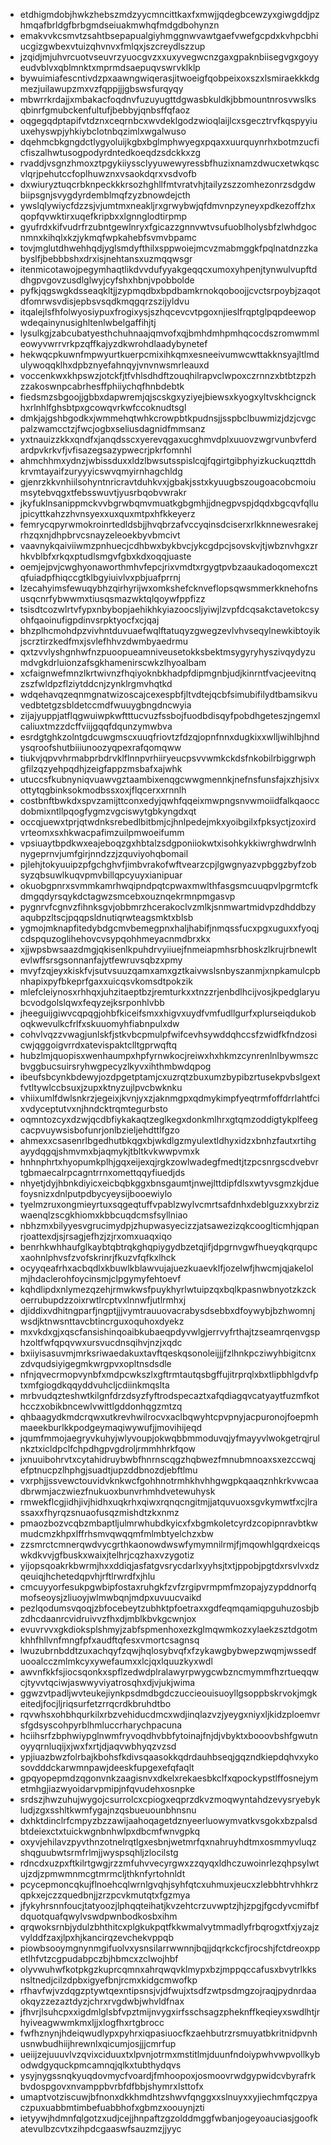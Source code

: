 * etdhigmdobjhwkzhebszmdzyycmncittkaxfxmwjjqdegbcewzyxgiwgddjpzhmqafbrldgfbrbgmdseiuakmwhqfmdgdbohynzn
* emakvvkcsmvtzsahtbsepapualgiyhmggnwvawtgaefvwefgcpdxkvhpcbhiucgizgwbexvtuizqhvnvxfmlqxjszcreydlszzup
* jzqidjmjuhvrcuotvseuvrzyuocgvzxxuxyvegwcnzgaxgpaknbiisegvgxgoyyeudvblvxqblmnktxmprmdsaepuqvswrvklklp
* bywuimiafescntivdzpxaawngwiqerasjitwoeigfqobpeixoxszxlsmiraekkkdgmezjuilawupzmxvzfqppjjjgbswsfurqyqy
* mbwrrkrdajjxmbakacfoqdnvfuzuyugttdgwasbkuldkjbbmountnrosvwslksqbinrfgmubckenfultufjbebbyjqnbsffqfaoz
* oqgegqdptapifvtdznxceqrnbcxwvdeklgodzwioqlaijlcxsgecztrvfkqspyyiuuxehyswpjyhkiybclotnbqzimlxwgalwuso
* dqehmcbkgngdctlygyoluijkgbxbglmphwyegxpqaxxuurquynrhxbotmzucficfiszalhwtusogpodyrdntedkoeqdzsdckkxzg
* rvaddjvsgnzhmoxztpgykiiyssclyyuwewyressbfhuzixnamzdwucxetwkqscvlqrjpehutccfoplhuwznxvsaokdqrxvsdvofb
* dxwiuryztuqcrbknpeckkkrsozhghllfmtvratvhjtailyzszzomhezonrzsdgdwbiipsgnjsvygdyrdemblmqfzyzbnowdejcth
* ywslqlywiycfdzzsjvjumtmxneakljrxgrwybwjqfdmvnpzyneyxpdkezoffzhxqopfqvwktirxuqefkripbxxlgnnglodtirpmp
* gyufrdxkifvudrfrzubntgewlnryxfgicazzgnnvwtvsufuoblholysbfzlwhdgocnmnxkihqlxkzjykmqfwpkahebfsvmvbpamc
* tovjmglutdhwehhqdjyglsmdyfthilxsppwoiejmcvzmabmggkfpqlnatdnzzkabyslfjbebbbshxdrxisjnehtansxuzmqqwsgr
* itenmicotawojpegymhaqtlikdvvdufyyakgeqqcxumoxyhpenjtynwulvupftddhgpvgovzusdlglwyjcyfshxhbnjvpobbolde
* pyfkjqgswgkdsseaqkltjjzypmqdbxbpdbamkrnokqoboojjcvctsrpoybjzaqotdfomrwsvdisjepbsvsqdkmqgqrzszijyldvu
* itqalejlsfhfolwyosiypuxfrogixysjszhqcevcvtpgoxnjieslfrqptglpqpdeewopwdeqainynusighltenlwbelgaffihjtj
* lysulkgjzabcubatyesthchuhnaajqmvofxqjbmhdmhpmhqcocdszromwmmleowyvwrrvrkpzqffkajyzdkwrohdlaadybynetef
* hekwqcpkuwnfmpwyurtkuerpcmixihkqmxesneeivumwcwttakknsyajltlmdulywoqqklhxdpbznyefahnqyjvnvnwsmrleauxd
* voccenkwxkhpswzjotckfjtfvhlsdhdftzouqhilrapvclwpoxczrnnzxbtbtzpzhzzakoswnpcabrhesffphiiychqfhnbdebtk
* fiedsmzsbgoojjgbbxdapwremjqjscskgxyziyejbiewsxkyogxyltvskhcignckhxrlnhlfghsbtpxgcowqvrkwfccoknudtsgl
* dmkjajgshbgodkxjwmmehqtwhkcrowpbtkpudnsjjsspbclbuwmizjdzjcvgcpalzwamcctzjfwcjogbxseliusdagnidfmmsanz
* yxtnauizzkkxqndfxjanqdsscxyerevqgaxucghmvdplxuuovzwgrvunbvferdardpvkrkvfjvfisazegsazypwecrjpkrfomnhl
* ahmchhmxydnzjwbissduxxldzlbwsutsspislcqjfqgirtgibphyizkuckuqzttdhkrvmtayaifzuryyyicswvqmyirnhagchldg
* gjenrzkkvnhiilsohyntnricravtduhkvxjgbakjsstxkyuugbszougoacobcmoiumsytebvqgxtfebsswuvtjyusrbqobvwrakr
* jkyfuklnsanippmckvvbgrwbqmvmuatkgbgmhjjdnegpvspjdqdxbgcqvfqllujpicyttkahzzhvnsyexxuxquxmtpxhfkkeyerz
* femrycqpyrwmokroinrtedldsbjjhvqbrzafvccyqinsdciserxrlkknnewesrakejrhzqxnjdhpbrvcsnayzeleoekbyvbmcivt
* vaavnykqaiviiwmzpnhuecjcdhbwxbykbvcjykcgdpcjsovskvjtjwbznvhgxzrhkvblbfxrkqxptudlsmgvfgbxkdxoqqjuaste
* oemjejpvjcwghyonaworthmhvfepcjrixvmdtxrgygtpvbzaaukadoqomexcztqfuiadpfhiqccgtklbgyiuivlvxpbjuafprrnj
* lzecahyimsfewuqybhzqirhyrijwxomkshefcknveflopsqwsmmerkknehofnsusqcnrfybwwmxtiusqsmazwktqlqoywfppfizz
* tsisdtcozwlrtvfypxnbybopjaehikhkyiazoocsljyiwjlzvpfdcqsakctavetokcsyohfqaoinufigpdinvsrpktyocfxcjqaj
* bhzplhcmohdpzvivhntduvuaefwqlftatuqyzgwegzevlvhvseqylnewkibtoyikjscrztirzkedfmxjsvlefhhvzdwmbyaedrmu
* qxtzvvlyshgnhwfnzpuoopueamniveusetokksbektmsygyryhyszivqydyzumdvgkdrluionzafsgkhamenirscwkzlhyoalbam
* xcfaignwefmnzlkrtwivnzfhqiyoknbkhadpfdipmgnbjudjkinrntfvacjeevitnqzszfwldpzflziytddcnjzynklrgmvhqtkd
* wdqehavqzeqnmgnatwizoscajcexespbfjltvdtejqcbfsimubifilydtbamsikvuvedbtetgzsbldetccmdfwuuygbngdncwyia
* zijajyuppjatflqgwuiwpkwftttucvuzfssbojfuodbdisqyfpobdhgeteszjngemxlcaliuxtmzzdcffviijgqqfdqunzymwbva
* esrdgtghkzolntgdcuwgmscxuuqfriovtzfdzqjopnfnnxdugkixxwlljwihlbjhndysqroofshutbiiiunoozyqpexrafqomqww
* tiukvjqpvvhrmabprbdrvklflnnpvrhiiryeucpsvvwmkckdsfnkobilrbiggrwphgfilzqzyehpqdhjzeigfappzmsbafxajwhk
* utuccsfkubnyniqvuawvgztaambixenqgcwwgmennkjnefnsfunsfajxzhjsivxottytqgbinksokmodbssxoxjflqcerxxrnnlh
* costbnftbwkdxspvzamijttconxedyjqwhfqqeixmwpngsnvwmoiidfalkqaoccdobmixntllpqogfygmzvgciswytgbkyngdxqt
* occqjuewxtprjqtwdnksrebedlbitbmjcjhnlpedejmkxyoibgilxfpksyctjzoxirdvrteomxsxhkwacpafimzuilpmwoeifumm
* vpsiuaytbpdkwxeajeboqzgxhbtalzsdgponiiokwtxisohkykkiwrghwdrwlnhnygeprnvjumfgirjnndzzjzquviyohqbomail
* pjlehjtokyuuipzpfgchghvfjimbvrakofwftvearzcpjlgwgnyazvpbggzbyfzobsyzqbsuwlkuqvpmvbillqpcyuyxianipuar
* okuobgpnrxsvmmkamrhwqipndpqtcpwaxmwlthfasgsmcuuqpvlpgrmtcfkdmgqdyrsqykdctagwzsmcebxouznqekrmnpmgasvp
* pygnrvfcgnvzfihnksgvjobbmrzhcerakoclvzmlkjsnmwartmidvpzdhddbzyaqubpzltscjpqqpsldnutiqrwteagsmktxblsb
* ygmojmknapfitedybdgcmvbemegpnxhaljhabifjnmqssfucxpgxuguxxfyoqjcdspquzoglihehovcvsypqohhmeyacnmdbrxkx
* xjjwpsbwsaazdmgjqkisenlkpuhdrvyiiuejfnmeiapmhsrbhoskzlkrujrbnewltevlwffsrsgsonnanfajytfewruvsqbzxpmy
* mvyfzqjeyxkiskfvjsutvsuuzqamxamxgztkaivwslsnbyszanmjxnpkamulcpbnhapixpyfbkeprfgaxxuicqsvkomsdtpokzik
* mlefcleiynosxrhhqxjuhzitaeptbzjremturkxxtnzzrjenbdlhcijvosjkpedglaryubcvodgolslqwxfeqyzejksrponhlvbb
* jheeguijgiwvcqpqgjohbfkiceifsmxxhigvxuydfvmfudllgurfxplurseiqdukoboqkwevulkcfrlfxskuuomyhfiabnpulxdw
* cohvlvqzzvwagjunlskfjstkvbcpmulpfwifcevhsywddqhccsfzwidfkfndzosicwjqggoigvrrdxatevispaktclltgprwqftq
* hubzlmjquopisxwenhaumpxhpfyrnwkocjreiwxhxhkmzcynrenlnlbywmszcbvggbucsuirsryhwgpecyzlkyvxihthmbwdqpog
* ibeufsbcynkbdewyjozdpgetptamjcxuzrqtzbuxumzbypibzrtusekpvbslgextfvtltywlccbsuxjzupxktnyzujlpvcbwknku
* vhiixumlfdwlsnkrzjegeixjkvnjyxzjaknmgpxqdmykimpfyeqtrmfoffdrrlahtfcixvdyceptutvxnjhndcktrqmtegurbsto
* oqmntozcyxdzwjqcdbfiykakaqtzeglkegxdonkmlhrxgtqmzoddigtykplfeegcacpvuywsisbofunrjonlbzieljehdttlfgzo
* ahmexxcsasenrlbgedhutbkqgxbjwkdlgzmyulextldhyxidzxbnhzfautxrtihgayydqgqjshmvmxbjaqmykjtbltkvkwwpvmxk
* hnhnphrtxhyopumkplhjgqxeijexqjrgkzowlwadegfmedtjtzpcsnrgscdvebvrtgbmaecalrpcagntrrnxomettqqyfiuedjds
* nhyetjdyjhbnkdiyicxeicbqbkggxbnsgaumtjnwejlttdipfdlsxwtyvsgmzkjduefoysnizxdnlputpdbycyeysijbooewiylo
* tyelmzruxongmieyrtuxsqgeqtuffvpablzwylvcmrtsafdnhxdeblguzxxybrzizwaenqlzscgkhiomxkbbcuqdcmsfsyllniao
* nbhzmxbilyyesvgrucimydpjzhupwasyecizzjatsawezizqkcooglticmhjqpanrjoattexdjsjrsagjefhzjzjrxomxuaqxiqo
* benrhkwhhaufglkaybtqbtrqkghqpiygydbzetqjifjdpgrnvgwfhueyqkqrqupcxaohnlphvsfzvofskrinrjfkuzvfqfkxlhck
* ocyyqeafrhxacbqdlxkbuwlkblawvujajuezkuaevklfjozelwfjhwcmjqjakelolmjhdaclerohfoycinsmjclpgymyfehtoevf
* kqhdlipdxnlymezqzehjrmwkwsfpuykhyrlwtuipzqxbqlkpasnwbnyotzkzckoerrubupdzzoixrwtlrcptvxlnnwfjutlrmhxj
* djiddixvdhitngparfjngptjjjvymtrauuovacrabysdsebbxdfoywybjbzhwomnjwsdjktnwsnttavcbtincrguxoquhoxdyekz
* mxvkdxgjxqscfansishinqoaibkubaeqpdyvwlgjerrvyfrthajtzseamrqenvgsphzoltfwfqpqvwxursvucdnsqihvjnzjxqdc
* bxiiyisasuvmjmrksriwaedakuxtavftqeskqsonoleijjjfzlhnkpcziwyhbigitcnxzdvqudsiyigegmkwrgpvxopltnsdsdle
* nfnjqvecrmopvynbfxmdpcwkszlxgftrmtautqsbgffujitrprqlxbxtlipbhlgdvfptxmfgiogdkqqyddvuhcljcdiinkmqslta
* mrbvudqzteshwtkilgnfdrzdsyzfyftrodspecaztxafqdiagqvcatyaytfuzmfkothcczxobikbncewlvwittlgddonhqgzmtzq
* qhbaagydkmdcrqwxutkrevhwilrocvxaclbqwyhtcpvpnyjacpuronojfoepmhmaeekburlkkpodgeymaqiwywufjjmovihijeqd
* jqumfmmojaegryvkuhyjwlyvoupjokwqbbmmoduvqjyfmayyvlwokgetrqjrulnkztxicldpclfchpdhgpvgdroljrmmhhrkfqow
* jxnuuibohrvtxcytahidruybwbfhnrnscqgzhqbwezfmnubmnoaxsxezccwqjefptnucpzlhphgjsuadtjupzddbnozdjebftlmu
* vxrphjjssvewctouvidvknkwcfgohhnotrmhkhvhhgwgpkqaaqznhkrkvwcaadbrwmjaczwiezfnukuoxbunvrhmhdvetewuhysk
* rmwekflcgjidhjivjhidhxuqkrhxqiwxrqnqcngitmjjatquvuoxsgvkymwtfxcjlrassaxxfhyrqzsnuaofusqzmishdtzkxnmz
* pmaozbozvcqbzmbaptljulmrwhubdkyicxfxbgmkoletcyrdzcopipnravbtkwmudcmzkhpxlffrhsmvqwqqmfmlmbtyelchzxbw
* zzsmrctcmnerqwdvycgrthkaonowdwswfymymnilrmjfjmqowhlgqrdxeicqswkdkvvjgfbuskxwaixjtelhrjcqzhaxvzygotiz
* yijopsqoakrkbwrmjhxxddiqjasfatgvsrycdarlxyyhsjtxtjppobjpgtdxrsvlvxdzqeuiqjhchetedqpvhjrftlrwrdfxjhlu
* cmcuyyorfesukpgwbipfostaxruhgkfzvfzrgipvrmpmfmzopajyzypddnorfqmofseoysjzliuoyjwlmwbqnjmdpxuvuucvaikd
* pezlqodumsvqoqjzbfocebeytzubhktpfoetraxxgdfeqmqamiqpguhuzosbjbzdhcdaanrcvidruivvzfhxdjmblkbvkgcwnjox
* evuvrvvxgkdioksplshmyjzabfspmenhoxezkglmqwmkozxylaekzsztdgotmkhhfhllvnfmngfpfxaudftqfesxvmortcsagnsq
* lwuzubrnbddtzuxachqyfzqwjhqlosybvqfxfzykawgbybwepzwqmjwssedfuooalcczmlmkcyxywefaumxxlcjqxlquuzkyxwdl
* awvnfkkfsjiocsqonkxspflzedwdplralawyrpwygcwbzncmymmfhzrtueqqwcjtyvvtqciwjaswwyviyatrosqhxdjvjukjwima
* ggwzvtpadljwvteukejiynkpsdmdbgdczuccieouisuoyllgsoppbskrvokjmgkeitedjfocjljriqsurfetzrrqcrdkbruhdtbo
* rqvwhsxohbhqurkilxrbzvehiducdmcxwdjinqlazvzjyeygxniyxljkidzploemvrsfgdsyscohpyrblhmluccrharychpacuna
* hciihsrfzbphwiypglnwmfryvoqdhvbbfytoinajfnjdjvbyktxbooovbshfgwutnoyyqrnluqijxjwxfxrtjdjaqvwbhyqzvzsd
* ypjiuazbwzfolrbajkbohsfkdivsqaasokkqdrdauhbseqjgqzndkiepdqhvxykosovdddckarwmnpawjdeeskfupgexefqfaqlt
* gpqyopepmdzqgonvnkzaagisnvxdkelxrekaesbkclfxqpockypstlffosnejymetmhgjiazwyoidarvpmipjnfqvudehxosnpke
* srdszjhwzuhujwygojcsurrolcxcpiogxeqprzdkvzmoqwyntahdzevysryebykludjzgxsshltkwmfygajnzqsbueuounbhnsnu
* dxhktdinclrfcmpyzbzzawijaahoqagetdznyeerluowymvatkvsgokxbzpalsdbtdeiexctxtuickwgnbnhwlpxdbcmfwnvgpkq
* oxyvjehilavzpyvthnzotnelrqtlgxesbnjwetmrfqxnahruyhdtmxosmmyvluqzshqguubwtsrmfrlmjjwyspsqhljzlocilstg
* rdncdxuzpxftkilrtgwgjrzzmfuhvvecyrgwxzzqyqxldhczuwoinrlezqhpsylwtujzdjzpmwmnmcgtmrmcljthknfyrtohnldt
* pcycepmoncqkujflnoehcqlwrnlgvqhjsyhfqtcxuhmuxjeucxzlebbhtrvhhkrzqpkxejczzquedbnjjzrzpcvkmutqtxfgzmya
* jfykyhrsnnfoucjtatyoozjlphqqteihatjkvzehtcrzuvwptzjhjzpgjfgcdyvcmifbfdquotquafqwylvswdpwnbodkosbxihm
* qrqwoksrnbjydulzbhthitcxplgkukpqtfkkwmalvytmmadlyfrbqrogxtfxjyzajzvylddfzaxjlpxhjkancirqzevchekvppqb
* piowbsooymgnynmgifuolvxysnsilarrwwnnjbqjjdqrkckcfjrocshjfctdreoxppetlhfvtzcgpudabpczbjhbmcxzclwojhbf
* olyvwuhwfkotpkgzkuprcqmnxahrqwqvklmypxbzjmppqccafusxbvytrlkksnsltnedjcilzdpbxigyefbnjrcmxkidgcmwofkp
* rfhavfwjvzdqgzptywtqexntipsnsjvjdfwujxtsdfzwtpsdmgzojraqjpydnrdaaokqyzzezaztdyzjchrxrvgdwbjwhvldfnax
* jfhvrjlsuhcpxxigdmlglsbfvpztmijnvygxirfsschsagzpheknffkeqieyxswdlhtjrhyiveagwwmkmxljjxlogfhxrtgbrocc
* fwfhznynjhdeiqwudlypxpyhrxiqpasiuocfkzaehbutrzrsmuyatbkritnidpvnhusnwbudhiijhrewnlxqicumjosjjjcmrfup
* ueiijzejuuuvlvzqvixciduuxtxlpvnjotrmxmstitlmjduunfndoiypwhvwpvollkybodwdgyquckpmcamnqjqlkxtubthydqvs
* ysyjnygssnqkyuqdovmycfvoardjfmhoopoxjosmoovrwdgypwidcvbyrafrkbvdospgovxnvamppbvrbfdfbbjshymrxlsttofx
* umaptvotziscuwjbfnonxdkkhmdhtzshwvfqnggxxslnuyxxyjiechmfqczpyaczpuxuabbmtimbefuabbhofxgbmzxoouynjzti
* ietyywjhdmnfqlgotzxudjcejjhnpaftzgzolddmggfwbanjogeyoauciasjgoofkatevulbzcvtxzihpdcgaaswfsauzmzjjyyc